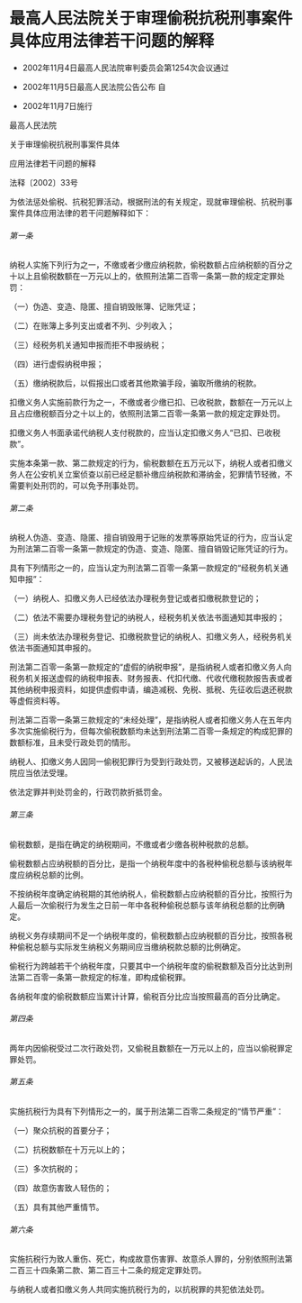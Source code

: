 # 最高人民法院关于审理偷税抗税刑事案件具体应用法律若干问题的解释

- 2002年11月4日最高人民法院审判委员会第1254次会议通过

- 2002年11月5日最高人民法院公告公布 自

- 2002年11月7日施行

<!-- INFO END -->

最高人民法院

关于审理偷税抗税刑事案件具体

应用法律若干问题的解释

法释〔2002〕33号

为依法惩处偷税、抗税犯罪活动，根据刑法的有关规定，现就审理偷税、抗税刑事案件具体应用法律的若干问题解释如下：

###### 第一条

纳税人实施下列行为之一，不缴或者少缴应纳税款，偷税数额占应纳税额的百分之十以上且偷税数额在一万元以上的，依照刑法第二百零一条第一款的规定定罪处罚：

（一）伪造、变造、隐匿、擅自销毁账簿、记账凭证；

（二）在账簿上多列支出或者不列、少列收入；

（三）经税务机关通知申报而拒不申报纳税；

（四）进行虚假纳税申报；

（五）缴纳税款后，以假报出口或者其他欺骗手段，骗取所缴纳的税款。

扣缴义务人实施前款行为之一，不缴或者少缴已扣、已收税款，数额在一万元以上且占应缴税额百分之十以上的，依照刑法第二百零一条第一款的规定定罪处罚。

扣缴义务人书面承诺代纳税人支付税款的，应当认定扣缴义务人“已扣、已收税款”。

实施本条第一款、第二款规定的行为，偷税数额在五万元以下，纳税人或者扣缴义务人在公安机关立案侦查以前已经足额补缴应纳税款和滞纳金，犯罪情节轻微，不需要判处刑罚的，可以免予刑事处罚。

###### 第二条

纳税人伪造、变造、隐匿、擅自销毁用于记账的发票等原始凭证的行为，应当认定为刑法第二百零一条第一款规定的伪造、变造、隐匿、擅自销毁记账凭证的行为。

具有下列情形之一的，应当认定为刑法第二百零一条第一款规定的“经税务机关通知申报”：

（一）纳税人、扣缴义务人已经依法办理税务登记或者扣缴税款登记的；

（二）依法不需要办理税务登记的纳税人，经税务机关依法书面通知其申报的；

（三）尚未依法办理税务登记、扣缴税款登记的纳税人、扣缴义务人，经税务机关依法书面通知其申报的。

刑法第二百零一条第一款规定的“虚假的纳税申报”，是指纳税人或者扣缴义务人向税务机关报送虚假的纳税申报表、财务报表、代扣代缴、代收代缴税款报告表或者其他纳税申报资料，如提供虚假申请，编造减税、免税、抵税、先征收后退还税款等虚假资料等。

刑法第二百零一条第三款规定的“未经处理”，是指纳税人或者扣缴义务人在五年内多次实施偷税行为，但每次偷税数额均未达到刑法第二百零一条规定的构成犯罪的数额标准，且未受行政处罚的情形。

纳税人、扣缴义务人因同一偷税犯罪行为受到行政处罚，又被移送起诉的，人民法院应当依法受理。

依法定罪并判处罚金的，行政罚款折抵罚金。

###### 第三条

偷税数额，是指在确定的纳税期间，不缴或者少缴各税种税款的总额。

偷税数额占应纳税额的百分比，是指一个纳税年度中的各税种偷税总额与该纳税年度应纳税总额的比例。

不按纳税年度确定纳税期的其他纳税人，偷税数额占应纳税额的百分比，按照行为人最后一次偷税行为发生之日前一年中各税种偷税总额与该年纳税总额的比例确定。

纳税义务存续期间不足一个纳税年度的，偷税数额占应纳税额的百分比，按照各税种偷税总额与实际发生纳税义务期间应当缴纳税款总额的比例确定。

偷税行为跨越若干个纳税年度，只要其中一个纳税年度的偷税数额及百分比达到刑法第二百零一条第一款规定的标准，即构成偷税罪。

各纳税年度的偷税数额应当累计计算，偷税百分比应当按照最高的百分比确定。

###### 第四条

两年内因偷税受过二次行政处罚，又偷税且数额在一万元以上的，应当以偷税罪定罪处罚。

###### 第五条

实施抗税行为具有下列情形之一的，属于刑法第二百零二条规定的“情节严重”：

（一）聚众抗税的首要分子；

（二）抗税数额在十万元以上的；

（三）多次抗税的；

（四）故意伤害致人轻伤的；

（五）具有其他严重情节。

###### 第六条

实施抗税行为致人重伤、死亡，构成故意伤害罪、故意杀人罪的，分别依照刑法第二百三十四条第二款、第二百三十二条的规定定罪处罚。

与纳税人或者扣缴义务人共同实施抗税行为的，以抗税罪的共犯依法处罚。
